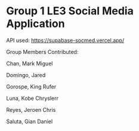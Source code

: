 # Group 1 LE3 Social Media Application

API used: https://supabase-socmed.vercel.app/

Group Members Contributed:

Chan, Mark Miguel

Domingo, Jared

Gorospe, King Rufer

Luna, Kobe Chryslerr

Reyes, Jeroen Chris

Saluta, Gian Daniel
